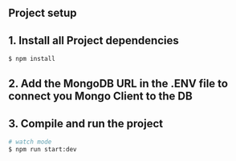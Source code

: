 
## Project setup

## 1. Install all Project dependencies

```bash
$ npm install
```
## 2. Add the MongoDB URL in the .ENV file to connect you Mongo Client to the DB

## 3. Compile and run the project

```bash
# watch mode
$ npm run start:dev

